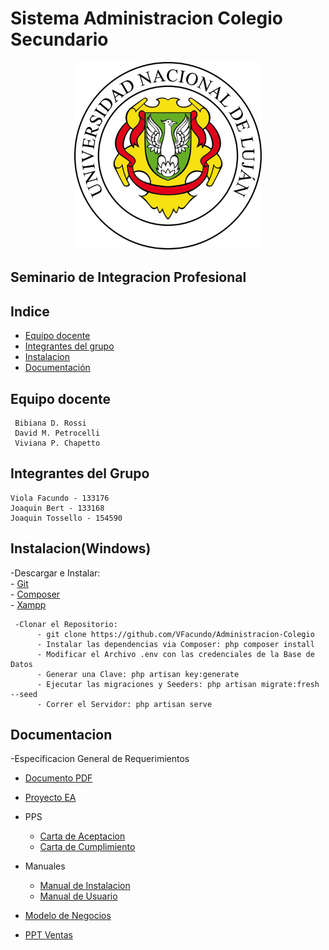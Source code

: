 # Sistema Administracion Colegio Secundario

<p align="center">
<img src="logo.png" title="unlu logo" width="300" height="300">
</p>

## Seminario de Integracion Profesional

## Indice  

- [Equipo docente](#Equipo-docente)
- [Integrantes del grupo](#Integrantes-del-Grupo)
- [Instalacion](#Instalacion(Windows))
- [Documentación](#documentacion)

## Equipo docente
~~~
 Bibiana D. Rossi  
 David M. Petrocelli  
 Viviana P. Chapetto  
~~~  
## Integrantes del Grupo
  ~~~
  Viola Facundo - 133176  
  Joaquin Bert - 133168  
  Joaquin Tossello - 154590  
  ~~~
  ## Instalacion(Windows)

  -Descargar e Instalar:  
    - [Git](https://git-scm.com/download/win)  
    - [Composer](https://getcomposer.org/download/)  
    - [Xampp](https://www.apachefriends.org/es/download.html)  
    
  ~~~ 
   -Clonar el Repositorio:
        - git clone https://github.com/VFacundo/Administracion-Colegio
        - Instalar las dependencias via Composer: php composer install  
        - Modificar el Archivo .env con las credenciales de la Base de Datos  
        - Generar una Clave: php artisan key:generate
        - Ejecutar las migraciones y Seeders: php artisan migrate:fresh --seed
        - Correr el Servidor: php artisan serve  
  ~~~
    
  ## Documentacion  

  -Especificacion General de Requerimientos
   - [Documento PDF](documentacion/egr/egr.docx)  
   - [Proyecto EA](documentacion/egr/admin_colegio.EAP)  
 
 - PPS  
   - [Carta de Aceptacion](documentacion/pps/carta_aceptacion.jpg)  
   - [Carta de Cumplimiento](documentacion/pps/carta_cumplimiento.jpg)  
   
 - Manuales
   - [Manual de Instalacion](documentacion/manuales/Manual_de_Instalacion.pdf)  
   - [Manual de Usuario](documentacion/manuales/Manual_de_Usuario.pdf)  
   
 - [Modelo de Negocios](documentacion/modelo_de_negocios.pdf)  
 - [PPT Ventas](documentacion/ppt_ventas.pdf) 
    
